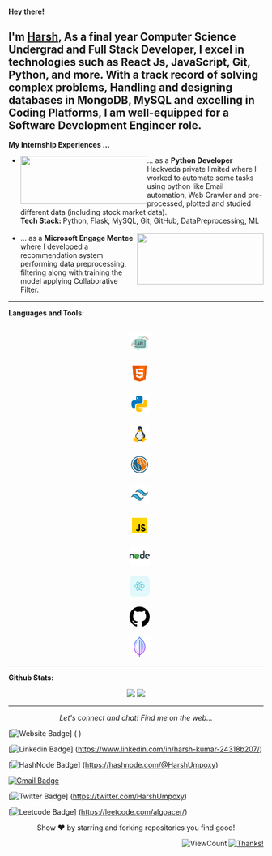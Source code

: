 <h4> Hey there! <img src="" width="30px"></h4>

I'm [Harsh](), As a final year Computer Science Undergrad and Full Stack Developer, I excel in technologies such as React Js, JavaScript, Git, Python, and more. With a track record of solving complex problems, Handling and designing databases in MongoDB, MySQL and excelling in Coding Platforms, I am well-equipped for a Software Development Engineer role.
 ---
 
**My Internship Experiences ...**

- <div>
    <img width="250" height="95" align='left' src="https://images.unsplash.com/photo-1493612276216-ee3925520721?w=400&auto=format&fit=crop&q=60&ixlib=rb-4.0.3&ixid=M3wxMjA3fDB8MHxzZWFyY2h8Mnx8cmFuZG9tfGVufDB8fDB8fHww" >
    ... as a <strong>Python Developer</strong> Hackveda private limited where I worked to automate some tasks using python like Email automation, Web Crawler and pre-processed, plotted and studied different data (including stock market data).
    <br />
    <strong>Tech Stack: </strong> Python, Flask, MySQL, Git, GitHub, DataPreprocessing, ML 
    <br /> 
    <br /> 
  </div>
  
- <div>
    <img width="250" height="100" align='right' src="https://images.unsplash.com/photo-1481349518771-20055b2a7b24?w=400&auto=format&fit=crop&q=60&ixlib=rb-4.0.3&ixid=M3wxMjA3fDB8MHxzZWFyY2h8NHx8cmFuZG9tfGVufDB8fDB8fHww" >
    ... as a <strong>Microsoft Engage Mentee</strong> where I developed a recommendation system performing data preprocessing, filtering along with training the model applying Collaborative Filter.
    <br />
    
  </div> 

 ---
 
**Languages and Tools:**

<p align="center">

  <div align="center">
  
  <code>
  <img height="40" src="./assets/api.png">
</code>

<code>
  <img height="40 " src="/assets/html.png">
</code>

<code>
  <img height="40" src="./assets/python.png">
</code>

<code>
  <img height="40" src="./assets/linux.png">
</code>

<code>
  <img height="40" src="./assets/mySql.png">
</code>

<code>
  <img height="40" src="./assets/tailwindcss.png">
</code>

<code>
  <img height="40" src="./assets/js.png">
</code>

<code>
  <img height="40" src="./assets/nodeJs.png">
</code>

<code>
  <img height="40" src="./assets/react.png">
</code>

<code>
  <img height="40" src="./assets/github.png">
</code>

<code>
  <img height="40" src="./assets/mongoDb.png">
</code>

  </div>
  </p>

 ---
 
**Github Stats:**

<p align="center">
  
  <img src="https://github-readme-stats.vercel.app/api?username=HarshUmpoxy&count_private=true&show_icons=true&theme=dracula&line_height=33">
  <img src="https://github-readme-stats.vercel.app/api/top-langs/?username=HarshUmpoxy&count_private=true&hide=html,scss,,ejs&theme=dracula&line_height=10">

</p>

 ---
 
<p align="center">
  <i>Let's connect and chat! Find me on the web...</i>
  
   [![Website Badge](https://img.shields.io/badge/Portfolio.com-47CCCC?style=flat&logo=Google-Chrome&logoColor=white&link=https://verma-anushka.github.io/anushkaverma/)]
   (
    <!-- TODO -->
   ) 

   [![Linkedin Badge](https://img.shields.io/badge/-LinkedIn-blue?style=flat-square&logo=Linkedin&logoColor=white&link=https://www.linkedin.com/in/harsh-kumar-24318b207/)]
   (https://www.linkedin.com/in/harsh-kumar-24318b207/) 

   [![HashNode Badge](https://img.shields.io/badge/-Hashnode-007acc?style=flat&logo=hashnode&logoColor=white&link=https://hashnode.com/@HarshUmpoxy)]
   (https://hashnode.com/@HarshUmpoxy) 

   [![Gmail Badge](https://img.shields.io/badge/-v.emailbadge?style=flat-square&logo=Gmail&logoColor=white&link=mailto:v.harshgarg2550@gmail.com)](mailto:v.harshgarg2550@gmail.com)
    
   [![Twitter Badge](https://img.shields.io/badge/-HarshUmpoxy-1DA1F2?style=flat&logo=twitter&logoColor=white&link=https://twitter.com/HarshUmpoxy)]
   (https://twitter.com/HarshUmpoxy)

   [![Leetcode Badge](https://img.shields.io/badge/-algoacer-2EC866?style=flat&logo=leetcode&logoColor=white&link=https://leetcode.com/algoacer/)]
   (https://leetcode.com/algoacer/)
   
  <p align="center">
    Show ❤️ by starring and forking repositories you find good!
  </p>
</p>

<div align="right">
  
![ViewCount](https://views.whatilearened.today/views/github/HarshUmpoxy/HarshUmpoxy.svg) [![Thanks!](https://img.shields.io/badge/Thanks%20for%20visiting-!-1EAEDB.svg)](https://HarshUmpoxy.github.io/HarshUmpoxy/)

</div>


